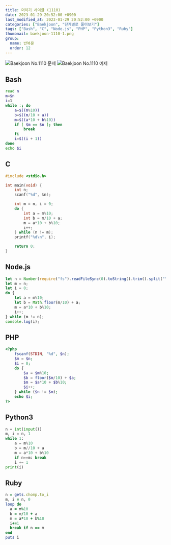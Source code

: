 ```yaml
---
title: 더하기 사이클 (1110)
date: 2023-01-29 20:52:00 +0900
last_modified_at: 2023-01-29 20:52:00 +0900
categories: ["Baekjoon", "단계별로 풀어보기"]
tags: ["Bash", "C", "Node.js", "PHP", "Python3", "Ruby"]
thumbnail: baekjoon-1110-1.png
group:
  name: 반복문
  order: 12
---
```


![Baekjoon No.1110 문제](baekjoon-1110-1.png)
![Baekjoon No.1110 예제](baekjoon-1110-2.png)

## Bash
```bash
read n
m=$n
i=1
while :; do
	a=$((m%10))
	b=$((m/10 + a))
	m=$((a*10 + b%10))
	if [ $m == $n ]; then
		break
	fi
	i=$((i + 1))
done
echo $i
```

## C
```c
#include <stdio.h>

int main(void) {
	int n;
	scanf("%d", &n);

	int m = n, i = 0;
	do {
		int a = m%10;
		int b = m/10 + a;
		m = a*10 + b%10;
		i++;
	} while (n != m);
	printf("%d\n", i);

	return 0;
}
```

## Node.js
```javascript
let n = Number(require("fs").readFileSync(0).toString().trim().split("\n")[0]);
let m = n;
let i = 0;
do {
	let a = m%10;
	let b = Math.floor(m/10) + a;
	m = a*10 + b%10;
	i++;
} while (m != n);
console.log(i);
```

## PHP
```php
<?php
	fscanf(STDIN, "%d", $n);
	$m = $n;
	$i = 0;
	do {
		$a = $m%10;
		$b = floor($m/10) + $a;
		$m = $a*10 + $b%10;
		$i++;
	} while ($n != $m);
	echo $i;
?>
```

## Python3
```python
n = int(input())
m, i = n, 1
while 1:
    a = m%10
    b = m//10 + a
    m = a*10 + b%10
    if n==m: break
    i += 1
print(i)
```

## Ruby
```ruby
n = gets.chomp.to_i
m, i = n, 0
loop do
  a = m%10
  b = m/10 + a
  m = a*10 + b%10
  i+=1
  break if n == m
end
puts i
```
